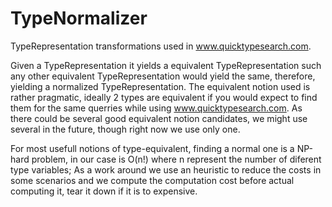TypeNormalizer
==============

TypeRepresentation transformations used in www.quicktypesearch.com.


Given a TypeRepresentation it yields a equivalent TypeRepresentation such any other equivalent TypeRepresentation would yield the same,
therefore, yielding a normalized TypeRepresentation. The equivalent notion used is rather pragmatic, ideally 2 types are equivalent
if you would expect to find them for the same querries while using www.quicktypesearch.com. As there could be several good equivalent notion
candidates, we might use several in the future, though right now we use only one.


For most usefull notions of type-equivalent, finding a normal one is a NP-hard problem, in our case is O(n!) where n represent the number of
diferent type variables; As a work around we use an heuristic to reduce the costs in some scenarios and we compute the computation cost before
actual computing it, tear it down if it is to expensive. 




